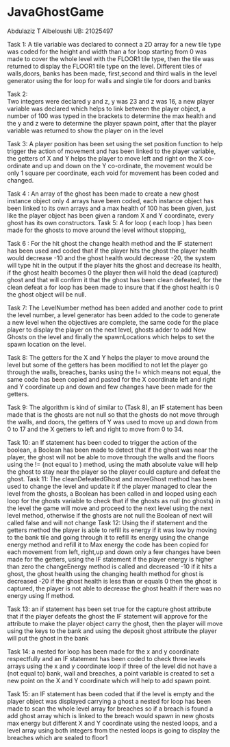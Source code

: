 # JavaGhostGame

Abdulaziz T Albeloushi 
UB: 21025497

Task 1:
A tile variable was declared to connect a 2D array for a new tile type was coded for the height and width than a for loop starting from 0 was made to cover the whole level with the FLOOR1 tile type, then the tile was returned to display the FLOOR1 tile type on the level. Different tiles of walls,doors, banks has been made, first,second and third walls in the level generator using the for loop for walls and single tile for doors and banks

Task 2:  
Two integers were declared y and z, y was 23 and z was 16, a new player variable was declared which helps to link between the player object, a number of 100 was typed in the brackets to determine the max health and the y and z were to determine the player spawn point, after that the player variable was returned to show the player on in the level

Task 3:
A player position has been set using the set position function to help trigger the action of movement and has been linked to the player variable, the getters of X and Y helps the player to move left and right on the X co-ordinate and up and down on the Y co-ordinate, the movement would be only 1 square per coordinate, each void for movement has been coded and changed.

Task 4 :
An array of the ghost has been made to create a new ghost instance object only 4 arrays have been coded, each instance object has been linked to its own arrays and a max health of 100 has been given, just like the player object has been given a random X and Y coordinate, every ghost has its own constructors.
Task 5: 
A for loop ( each loop ) has been made for the ghosts to move around the level without stopping, 

Task 6 :
For the hit ghost the change health method and the IF statement has been used and coded that if the player hits the ghost the player health would decrease -10 and the ghost health would decrease -20, the system will type hit in the output if the player hits the ghost and decrease its health, if the ghost health becomes 0 the player then will hold the dead (captured) ghost and that will confirm it that the ghost has been clean defeated, for the clean defeat a for loop has been made to insure that if the ghost health is 0 the ghost object will be null.

Task 7: 
The LevelNumber method has been added and another code to print the level number, a level generator has been added to the code to generate a new level when the objectives are complete, the same code for the place player to display the player on the next level, ghosts adder to add New Ghosts on the level and finally the spawnLocations which helps to set the spawn location on the level.

Task 8: 
The getters for the X and Y helps the player to move around the level but some of the getters has been modified to not let the player go through the walls, breaches, banks using the != which means not equal, the same code has been copied and pasted for the X coordinate left and right and Y coordinate up and down and few changes have been made for the getters.

Task 9: 
The algorithm is kind of similar to (Task 8), an IF statement has been made that is the ghosts are not null so that the ghosts do not move through the walls, and doors, the getters of Y was used to move up and down from 0 to 17 and the X getters to left and right to move from 0 to 34.

Task 10:
an If statement has been coded to trigger the action of the boolean, a Boolean has been made to detect that if the ghost was near the player, the ghost will not be able to move through the walls and the floors using the != (not equal to ) method, using the math absolute value will help the ghost to stay near the player so the player could capture and defeat the ghost.
Task 11:
 The cleanDefeatedGhost and moveGhost method has been used to change the level and update it if the player managed to clear the level from the ghosts, a Boolean has been called in and looped using each loop for the ghosts variable to check that if the ghosts as null (no ghosts) in the level the game will move and proceed to the next level using the next level method, otherwise if the ghosts are not null the Boolean of next will called false and will not change
Task 12:
Using the if statement and the getters method the player is able to refill its energy if it was low by moving to the bank tile and going through it to refill its energy using the change energy method and refill it to Max energy the code has been copied for each movement from left, right,up and down only a few changes have been made for the getters, using the IF statement if the player energy is higher than zero the changeEnergy method is called and decreased -10 if it hits a ghost, the ghost health using the changing health method for ghost is decreased -20 if the ghost health is less than or equals 0 then the ghost is captured, the player is not able to decrease the ghost health if there was no energy using If method. 

Task 13: an if statement has been set true for the capture ghost attribute that if the player defeats the ghost the IF statement will approve for the attribute to make the player object carry the ghost, then the player will move using the keys to the bank and using the deposit ghost attribute the player will put the ghost in the bank

Task 14: a nested for loop has been made for the x and y coordinate respectfully and an IF statement has been coded to check three levels arrays using the x and y coordinate loop if three of the level did not have a (not equal to) bank, wall and breaches, a point variable is created to set a new point on the X and Y coordinate which will help to add spawn point.

Task 15: an IF statement has been coded that if the level is empty and the player object was displayed carrying a ghost a nested for loop has been made to scan the whole level array for breaches so if a breach is found a add ghost array which is linked to the breach would spawn in new ghosts max energy but different X and Y coordinate using the nested loops, and a level array using both integers from the nested loops is going to display the breaches which are sealed to floor1 


